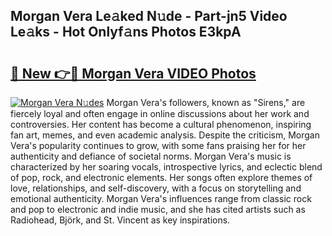 ## Morgan Vera Le𝚊ked N𝚞de - Part-jn5 Video Le𝚊ks - Hot Onlyf𝚊ns Photos E3kpA

# <h2><a href="http://ab64120.deff.icu/?id=Morgan+Vera">🔗 New 👉🔴 Morgan Vera VIDEO Photos</a></h2>

[![Morgan Vera N𝚞des](https://i.imgur.com/rIISA9y.gif)](http://ab64120.deff.icu/?id=Morgan+Vera)
Morgan Vera's followers, known as "Sirens," are fiercely loyal and often engage in online discussions about her work and controversies. Her content has become a cultural phenomenon, inspiring fan art, memes, and even academic analysis. Despite the criticism, Morgan Vera's popularity continues to grow, with some fans praising her for her authenticity and defiance of societal norms. Morgan Vera's music is characterized by her soaring vocals, introspective lyrics, and eclectic blend of pop, rock, and electronic elements. Her songs often explore themes of love, relationships, and self-discovery, with a focus on storytelling and emotional authenticity. Morgan Vera's influences range from classic rock and pop to electronic and indie music, and she has cited artists such as Radiohead, Björk, and St. Vincent as key inspirations.
